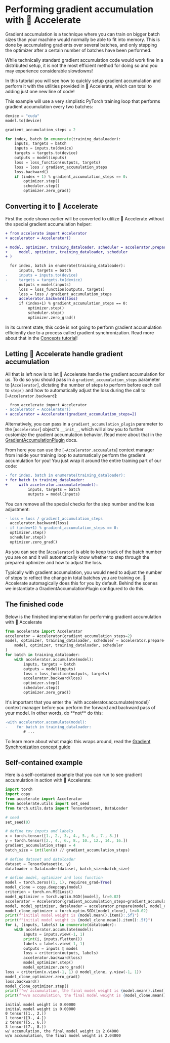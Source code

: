 <!--Copyright 2022 The HuggingFace Team. All rights reserved.

Licensed under the Apache License, Version 2.0 (the "License"); you may not use this file except in compliance with
the License. You may obtain a copy of the License at

http://www.apache.org/licenses/LICENSE-2.0

Unless required by applicable law or agreed to in writing, software distributed under the License is distributed on
an "AS IS" BASIS, WITHOUT WARRANTIES OR CONDITIONS OF ANY KIND, either express or implied. See the License for the
specific language governing permissions and limitations under the License.

⚠️ Note that this file is in Markdown but contain specific syntax for our doc-builder (similar to MDX) that may not be
rendered properly in your Markdown viewer.
-->

# Performing gradient accumulation with 🤗 Accelerate

Gradient accumulation is a technique where you can train on bigger batch sizes than 
your machine would normally be able to fit into memory. This is done by accumulating gradients over
several batches, and only stepping the optimizer after a certain number of batches have been performed.

While technically standard gradient accumulation code would work fine in a distributed setup, it is not the most efficient
method for doing so and you may experience considerable slowdowns!

In this tutorial you will see how to quickly setup gradient accumulation and perform it with the utilities provided in 🤗 Accelerate,
which can total to adding just one new line of code!

This example will use a very simplistic PyTorch training loop that performs gradient accumulation every two batches:

```python
device = "cuda"
model.to(device)

gradient_accumulation_steps = 2

for index, batch in enumerate(training_dataloader):
    inputs, targets = batch
    inputs = inputs.to(device)
    targets = targets.to(device)
    outputs = model(inputs)
    loss = loss_function(outputs, targets)
    loss = loss / gradient_accumulation_steps
    loss.backward()
    if (index + 1) % gradient_accumulation_steps == 0:
        optimizer.step()
        scheduler.step()
        optimizer.zero_grad()
```

## Converting it to 🤗 Accelerate

First the code shown earlier will be converted to utilize 🤗 Accelerate without the special gradient accumulation helper:

```diff
+ from accelerate import Accelerator
+ accelerator = Accelerator()

+ model, optimizer, training_dataloader, scheduler = accelerator.prepare(
+     model, optimizer, training_dataloader, scheduler
+ )

  for index, batch in enumerate(training_dataloader):
      inputs, targets = batch
-     inputs = inputs.to(device)
-     targets = targets.to(device)
      outputs = model(inputs)
      loss = loss_function(outputs, targets)
      loss = loss / gradient_accumulation_steps
+     accelerator.backward(loss)
      if (index+1) % gradient_accumulation_steps == 0:
          optimizer.step()
          scheduler.step()
          optimizer.zero_grad()
```

<Tip warning={true}>

  In its current state, this code is not going to perform gradient accumulation efficiently due to a process called gradient synchronization. Read more about that in the [Concepts tutorial](../concept_guides/gradient_synchronization)!

</Tip>

## Letting 🤗 Accelerate handle gradient accumulation

All that is left now is to let 🤗 Accelerate handle the gradient accumulation for us. To do so you should pass in a `gradient_accumulation_steps` parameter to [`Accelerator`], dictating the number 
of steps to perform before each call to `step()` and how to automatically adjust the loss during the call to [`~Accelerator.backward`]:

```diff
  from accelerate import Accelerator
- accelerator = Accelerator()
+ accelerator = Accelerator(gradient_accumulation_steps=2)
```

Alternatively, you can pass in a `gradient_accumulation_plugin` parameter to the [`Accelerator`] object's `__init__`, which will allow you to further customize the gradient accumulation behavior. 
Read more about that in the [GradientAccumulationPlugin](../package_reference/accelerator#accelerate.utils.GradientAccumulationPlugin) docs.

From here you can use the [`~Accelerator.accumulate`] context manager from inside your training loop to automatically perform the gradient accumulation for you!
You just wrap it around the entire training part of our code: 

```diff
- for index, batch in enumerate(training_dataloader):
+ for batch in training_dataloader:
+     with accelerator.accumulate(model):
          inputs, targets = batch
          outputs = model(inputs)
```

You can remove all the special checks for the step number and the loss adjustment:

```diff
- loss = loss / gradient_accumulation_steps
  accelerator.backward(loss)
- if (index+1) % gradient_accumulation_steps == 0:
  optimizer.step()
  scheduler.step()
  optimizer.zero_grad()
```

As you can see the [`Accelerator`] is able to keep track of the batch number you are on and it will automatically know whether to step through the prepared optimizer and how to adjust the loss. 

<Tip>
Typically with gradient accumulation, you would need to adjust the number of steps to reflect the change in total batches you are 
training on. 🤗 Accelerate automagically does this for you by default. Behind the scenes we instantiate a GradientAccumulationPlugin configured to do this.
</Tip>

## The finished code

Below is the finished implementation for performing gradient accumulation with 🤗 Accelerate

```python
from accelerate import Accelerator
accelerator = Accelerator(gradient_accumulation_steps=2)
model, optimizer, training_dataloader, scheduler = accelerator.prepare(
    model, optimizer, training_dataloader, scheduler
)
for batch in training_dataloader:
    with accelerator.accumulate(model):
        inputs, targets = batch
        outputs = model(inputs)
        loss = loss_function(outputs, targets)
        accelerator.backward(loss)
        optimizer.step()
        scheduler.step()
        optimizer.zero_grad()
```

<Tip warning={true}>
  It's important that you enter the `with accelerator.accumulate(model)` context manager before you perform the forward and backward pass of your model. In other words, do **not** do this:
  
  ```diff
  -with accelerator.accumulate(model):
  -    for batch in training_dataloader:
          # ...
  ```
</Tip>


To learn more about what magic this wraps around, read the [Gradient Synchronization concept guide](../concept_guides/gradient_synchronization)


## Self-contained example

Here is a self-contained example that you can run to see gradient accumulation in action with 🤗 Accelerate:

```python
import torch
import copy
from accelerate import Accelerator
from accelerate.utils import set_seed
from torch.utils.data import TensorDataset, DataLoader

# seed
set_seed(0)

# define toy inputs and labels
x = torch.tensor([1., 2., 3., 4., 5., 6., 7., 8.])
y = torch.tensor([2., 4., 6., 8., 10., 12., 14., 16.])
gradient_accumulation_steps = 4
batch_size = int(len(x) // gradient_accumulation_steps)

# define dataset and dataloader
dataset = TensorDataset(x, y)
dataloader = DataLoader(dataset, batch_size=batch_size)

# define model, optimizer and loss function
model = torch.zeros((1, 1), requires_grad=True)
model_clone = copy.deepcopy(model)
criterion = torch.nn.MSELoss()
model_optimizer = torch.optim.SGD([model], lr=0.02)
accelerator = Accelerator(gradient_accumulation_steps=gradient_accumulation_steps)
model, model_optimizer, dataloader = accelerator.prepare(model, model_optimizer, dataloader)
model_clone_optimizer = torch.optim.SGD([model_clone], lr=0.02)
print(f"initial model weight is {model.mean().item():.5f}")
print(f"initial model weight is {model_clone.mean().item():.5f}")
for i, (inputs, labels) in enumerate(dataloader):
    with accelerator.accumulate(model):
        inputs = inputs.view(-1, 1)
        print(i, inputs.flatten())
        labels = labels.view(-1, 1)
        outputs = inputs @ model
        loss = criterion(outputs, labels)
        accelerator.backward(loss)
        model_optimizer.step()
        model_optimizer.zero_grad()
loss = criterion(x.view(-1, 1) @ model_clone, y.view(-1, 1))
model_clone_optimizer.zero_grad()
loss.backward()
model_clone_optimizer.step()
print(f"w/ accumulation, the final model weight is {model.mean().item():.5f}")
print(f"w/o accumulation, the final model weight is {model_clone.mean().item():.5f}")
```
```
initial model weight is 0.00000
initial model weight is 0.00000
0 tensor([1., 2.])
1 tensor([3., 4.])
2 tensor([5., 6.])
3 tensor([7., 8.])
w/ accumulation, the final model weight is 2.04000
w/o accumulation, the final model weight is 2.04000
```

